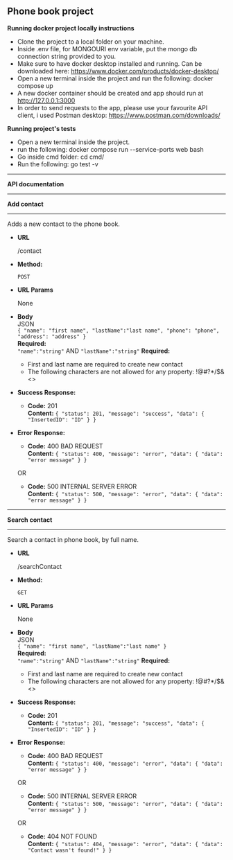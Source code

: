 **Phone book project**
----
**Running docker project locally instructions**

  * Clone the project to a local folder on your machine.
  * Inside .env file, for MONGOURI env variable, put the mongo db connection string provided to you.
  * Make sure to have docker desktop installed and running. Can be downloaded here: https://www.docker.com/products/docker-desktop/
  * Open a new terminal inside the project and run the following: docker compose up
  * A new docker container should be created and app should run at http://127.0.0.1:3000 
  * In order to send requests to the app, please use your favourite API client, i used Postman desktop: https://www.postman.com/downloads/
  
**Running project's tests**

  * Open a new terminal inside the project.
  * run the following: docker compose run --service-ports web bash
  * Go inside cmd folder: cd cmd/
  * Run the following: go test -v


----
**API documentation**
___
**Add contact**
___
  Adds a new contact to the phone book.

* **URL**

  /contact

* **Method:**

  `POST`
  
*  **URL Params**

   None

* **Body**<br />
JSON<br />
`{
   "name": "first name",
   "lastName":"last name",
   "phone": "phone",
   "address": "address"
}`<br />
**Required:**<br />
  `"name":"string"` AND `"lastName":"string"`
**Required:**<br />
  * First and last name are required to create new contact
  * The following characters are not allowed for any property: !@#?*/$&<>

* **Success Response:**

  * **Code:** 201 <br />
    **Content:** `{
    "status": 201,
    "message": "success",
    "data": {
        "InsertedID": "ID"
    }
}`
 
* **Error Response:**

  * **Code:** 400 BAD REQUEST <br />
    **Content:** `{
    "status": 400,
    "message": "error",
    "data": {
        "data": "error message"
    }
}`

  OR

  * **Code:** 500 INTERNAL SERVER ERROR <br />
    **Content:** `{
    "status": 500,
    "message": "error",
    "data": {
        "data": "error message"
    }
}`

___
**Search contact**
___
  Search a contact in phone book, by full name.

* **URL**

  /searchContact

* **Method:**

  `GET`
  
*  **URL Params**

   None

* **Body**<br />
JSON<br />
`{
   "name": "first name",
   "lastName":"last name"
}`<br />
**Required:**<br />
  `"name":"string"` AND `"lastName":"string"`
**Required:**<br />
  * First and last name are required to create new contact
  * The following characters are not allowed for any property: !@#?*/$&<>

* **Success Response:**

  * **Code:** 201 <br />
    **Content:** `{
    "status": 201,
    "message": "success",
    "data": {
        "InsertedID": "ID"
    }
}`
 
* **Error Response:**

  * **Code:** 400 BAD REQUEST <br />
    **Content:** `{
    "status": 400,
    "message": "error",
    "data": {
        "data": "error message"
    }
}`

  OR

  * **Code:** 500 INTERNAL SERVER ERROR <br />
    **Content:** `{
    "status": 500,
    "message": "error",
    "data": {
        "data": "error message"
    }
}`

  OR

  * **Code:** 404 NOT FOUND <br />
    **Content:** `{
    "status": 404,
    "message": "error",
    "data": {
        "data": "Contact wasn't found!"
    }
}`
  


